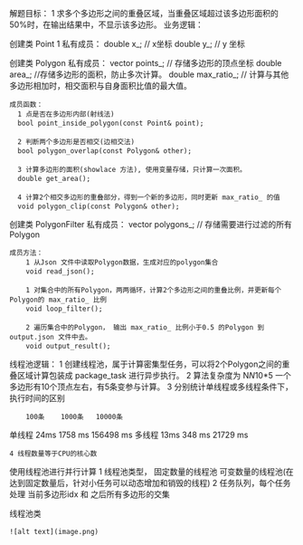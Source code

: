 
解题目标：
	1 求多个多边形之间的重叠区域，当重叠区域超过该多边形面积的50%时，在输出结果中，不显示该多边形。
业务逻辑：

创建类 Point
	1 私有成员：
	  double x_; // x坐标
	  double y_; // y 坐标
	  
创建类 Polygon
	私有成员：
	  vector<Point> points_; // 存储多边形的顶点坐标
	  double area_; //存储多边形的面积，防止多次计算。
	  double max_ratio_; // 计算与其他多边形相加时，相交面积与自身面积比值的最大值。
	  
	成员函数：
	  1 点是否在多边形内部(射线法)
	  bool point_inside_polygon(const Point& point);
	  
	  2 判断两个多边形是否相交(边相交法)
	  bool polygon_overlap(const Polygon& other);
	  
	  3 计算多边形的面积(showlace 方法), 使用变量存储，只计算一次面积。
	  double get_area();
	  
	  4 计算2个相交多边形的重叠部分，得到一个新的多边形，同时更新 max_ratio_ 的值
	  void polygon_clip(const Polygon& other);
	  
创建类 PolygonFilter
	私有成员：
		vector<Polygon> polygons_; // 存储需要进行过滤的所有Polygon
	
	成员方法：
		1 从Json 文件中读取Polygon数据，生成对应的polygon集合
		void read_json();

		1 对集合中的所有Polygon，两两循环，计算2个多边形之间的重叠比例，并更新每个Polygon的 max_ratio_ 比例
		void loop_filter();
		
		2 遍历集合中的Polygon， 输出 max_ratio_ 比例小于0.5 的Polygon 到 output.json 文件中去。
		void output_result();




线程池逻辑：
	1 创建线程池，属于计算密集型任务，可以将2个Polygon之间的重叠区域计算包装成 package_task 进行异步执行。
	2 算法复杂度为 N*N*10*5 一个多边形有10个顶点左右，有5条变参与计算。
	3 分别统计单线程或多线程条件下，执行时间的区别

		100条	1000条	10000条
单线程   24ms 	1758 ms  156498 ms
多线程   13ms   348 ms   21729 ms

	4 线程数量等于CPU的核心数


使用线程池进行并行计算
1 线程池类型， 固定数量的线程池  可变数量的线程池(在达到固定数量后，针对小任务可以动态增加和销毁的线程)
2 任务队列，每个任务处理 当前多边形idx 和 之后所有多边形的交集


线程池类

	![alt text](image.png)
	  
	  
